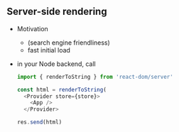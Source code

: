 ## Server-side rendering

*   Motivation
    *   (search engine friendliness)
    *   fast initial load

*   in your Node backend, call

    ```javascript
    import { renderToString } from 'react-dom/server'

    const html = renderToString(
      <Provider store={store}>
        <App />
      </Provider>

    res.send(html)
    ```
